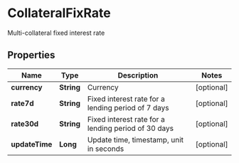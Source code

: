 
# CollateralFixRate

Multi-collateral fixed interest rate

## Properties

Name | Type | Description | Notes
------------ | ------------- | ------------- | -------------
**currency** | **String** | Currency |  [optional]
**rate7d** | **String** | Fixed interest rate for a lending period of 7 days |  [optional]
**rate30d** | **String** | Fixed interest rate for a lending period of 30 days |  [optional]
**updateTime** | **Long** | Update time, timestamp, unit in seconds |  [optional]

